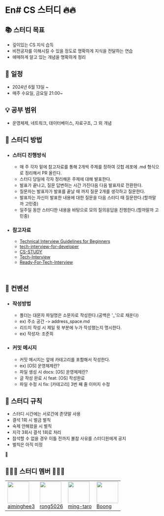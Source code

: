# En# CS 스터디 🔥🔥

## 📚 스터디 목표
- 깊이있는 CS 지식 습득
- 비전공자를 이해시킬 수 있을 정도로 명확하게 지식을 전달하는 연습
- 애매하게 알고 있는 개념을 명확하게 정리

## 📅 일정

- 2024년 6월 13일 ~
- 매주 수요일, 금요일 21:00~


## 💡 공부 범위
-   운영체제, 네트워크, 데이터베이스, 자료구조, 그 외 개념

## 📖 스터디 방법
- ### 스터디 진행방식
  - 매 주 각자 밑에 참고자료를 통해 2개씩 주제를 정하여 깃헙 레포에 .md 형식으로 정리해서 PR 올린다.
  - 스터디 당일에 각자 정리해온 주제에 대해 발표한다.
  - 발표가 끝나고, 질문 답변하는 시간 가진다음 다음 발표자로 전환한다.
  - 질문자는 발표자가 발표를 끝날 때 까지 질문 2개를 생각하고 질문한다.
  - 발표자는 자신이 발표한 내용에 대한 질문을 다음 스터디 때 질문한다.(할까말까 고민중)
  - 일주일 동안 스터디한 내용을 바탕으로 모의 질의응답을 진행한다.(할까말까 고민중)
- ### 참고자료
  - [Technical Interview Guidelines for Beginners](https://github.com/JaeYeopHan/Interview_Question_for_Beginner?tab=readme-ov-files)
  - [tech-interview-for-developer](https://github.com/gyoogle/tech-interview-for-developer?tab=readme-ov-file)
  - [CS-STUDY](https://github.com/devSquad-study/2023-CS-Study)
  - [Tech-Interview](https://github.com/VSFe/Tech-Interview?tab=readme-ov-file)
  - [Ready-For-Tech-Interview](https://github.com/WooVictory/Ready-For-Tech-Interview?tab=readme-ov-file)



<br/>

## 👐 컨벤션
- ### 작성방법
  - 폴더는 대문자 파일명은 소문자로 작성한다.(공백은 '_'으로 채운다)
  - ex) 주소 공간 -> address_space.md
  - 리드미 작성 시 제일 윗 부분에 누가 작성했는지 명시한다.
  - ex) 작성자: 조준희
- ### 커밋 메시지
  - 커밋 메시지는 앞에 카테고리를 포함해서 작성한다.
  - ex) [OS] 운영체제란?
  - 파일 생성 시 docs: [OS] 운영체제란?
  - 글 작성 완료 시 feat: [OS] 작성완료
  - 파일 수정 시 fix: [카테고리] 3번 째 줄 이미지 수정

## 🤙 스터디 규칙
- 스터디 시간에는 서로간에 존댓말 사용
- 결석 1회 시 벌금 벌칙
- 숙제 안해왔을 시 벌칙
- 지각 3회시 결석 1회로 처리
- 참석할 수 없을 경우 이틀 전까지 불참 사유를 스터디원에게 공지
- 벌칙은 아직 미정



📌
## 👨🏻‍💻 스터디 멤버 👩🏻‍💻
|                                                                                                                                 |                                                                                                                           |                                                                                                                              |                                                                                                                                |
|---------------------------------------------------------------------------------------------------------------------------------|---------------------------------------------------------------------------------------------------------------------------|------------------------------------------------------------------------------------------------------------------------------|--------------------------------------------------------------------------------------------------------------------------------|
| <a href="https://github.com/aiminghee3"><img src="https://github.com/aiminghee3.png" width="70" height="70"/><br>aiminghee3</a> | <a href="https://github.com/rong5026"><img src="https://github.com/rong5026.png" width="70" height="70"/><br>rong5026</a> | <a href="https://github.com/ming-taro"><img src="https://github.com/ming-taro.png" width="70" height="70"/><br>ming-taro</a> | <a href="https://github.com/boongseop123"><img src="https://github.com/boongseop123.png" width="70" height="70"/><br>Boong</a> |


